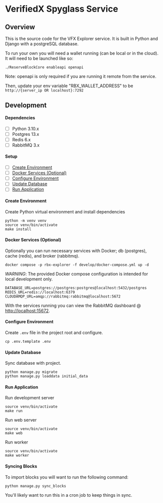 # VerifiedX Spyglass Service

## Overview

This is the source code for the VFX Explorer service. It is built in Python and Django with a postgreSQL database.

To run your own you will need a wallet running (can be local or in the cloud). It will need to be launched like so:

```
./ReserveBlockCore enableapi openapi
```
Note: openapi is only required if you are running it remote from the service.

Then, update your env variable "RBX_WALLET_ADDRESS" to be `http://{server_ip OR localhost}:7292`

## Development

#### Dependencies

- [ ] Python 3.10.x
- [ ] Postgres 13.x
- [ ] Redis 6.x
- [ ] RabbitMQ 3.x

#### Setup

- [ ] [Create Environment](#create-environment)
- [ ] [Docker Services (Optional)](#docker-services-optional)
- [ ] [Configure Environment](#configure-environment)
- [ ] [Update Database](#update-database)
- [ ] [Run Application](#run-application)

#### Create Environment

Create Python virtual environment and install dependencies

```
python -m venv venv
source venv/bin/activate
make install
```

#### Docker Services (Optional)

Optionally you can run necessary services with Docker; db (postgres), cache (redis), and broker (rabbitmq).

```
docker compose -p rbx-explorer -f develop/docker-compose.yml up -d 
```

*WARNING*: The provided Docker compose configuration is intended for local development only.

```
DATABASE_URL=postgres://postgres:postgres@localhost:5432/postgres
REDIS_URL=redis://localhost:6379
CLOUDAMQP_URL=amqp://rabbitmq:rabbitmq@localhost:5672
```

With the services running you can view the RabbitMQ dashboard @ [http://localhost:15672](http://localhost:15672).

#### Configure Environment

Create `.env` file in the project root and configure.

```
cp .env.template .env
```

#### Update Database

Sync database with project.

```
python manage.py migrate
python manage.py loaddata initial_data
```

#### Run Application

Run development server

```
source venv/bin/activate
make run
```

Run web server

```
source venv/bin/activate
make web
```

Run worker

```
source venv/bin/activate
make worker
```


#### Syncing Blocks
To import blocks you will want to run the following command:

```
python manage.py sync_blocks
```

You'll likely want to run this in a cron job to keep things in sync.